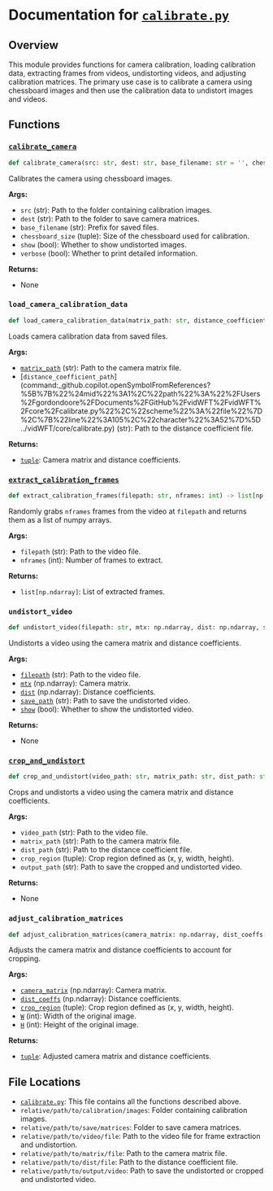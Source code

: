 # Documentation for [`calibrate.py`](../vidWFT/core/calibrate.py)

## Overview

This module provides functions for camera calibration, loading calibration data, extracting frames from videos, undistorting videos, and adjusting calibration matrices. The primary use case is to calibrate a camera using chessboard images and then use the calibration data to undistort images and videos.

## Functions

### [`calibrate_camera`](../vidWFT/core/calibrate.py)

```python
def calibrate_camera(src: str, dest: str, base_filename: str = '', chessboard_size: tuple = (6,9), show: bool = False, verbose: bool = False):
```

Calibrates the camera using chessboard images.

**Args:**
- `src` (str): Path to the folder containing calibration images.
- `dest` (str): Path to the folder to save camera matrices.
- `base_filename` (str): Prefix for saved files.
- `chessboard_size` (tuple): Size of the chessboard used for calibration.
- `show` (bool): Whether to show undistorted images.
- `verbose` (bool): Whether to print detailed information.

**Returns:**
- None

### `load_camera_calibration_data`

```python
def load_camera_calibration_data(matrix_path: str, distance_coefficient_path: str) -> tuple:
```

Loads camera calibration data from saved files.

**Args:**
- [`matrix_path`](../vidWFT/core/calibrate.py) (str): Path to the camera matrix file.
- [`distance_coefficient_path`](command:_github.copilot.openSymbolFromReferences?%5B%7B%22%24mid%22%3A1%2C%22path%22%3A%22%2FUsers%2Fgordondoore%2FDocuments%2FGitHub%2FvidWFT%2FvidWFT%2Fcore%2Fcalibrate.py%22%2C%22scheme%22%3A%22file%22%7D%2C%7B%22line%22%3A105%2C%22character%22%3A52%7D%5D ../vidWFT/core/calibrate.py) (str): Path to the distance coefficient file.

**Returns:**
- [`tuple`](../../../../.vscode/extensions/ms-python.vscode-pylance-2024.7.1/dist/typeshed-fallback/stdlib/builtins.pyi"): Camera matrix and distance coefficients.

### [`extract_calibration_frames`](../vidWFT/core/calibrate.py)

```python
def extract_calibration_frames(filepath: str, nframes: int) -> list[np.ndarray]:
```

Randomly grabs `nframes` frames from the video at `filepath` and returns them as a list of numpy arrays.

**Args:**
- `filepath` (str): Path to the video file.
- `nframes` (int): Number of frames to extract.

**Returns:**
- `list[np.ndarray]`: List of extracted frames.

### `undistort_video`

```python
def undistort_video(filepath: str, mtx: np.ndarray, dist: np.ndarray, save_path: str, show: bool = False):
```

Undistorts a video using the camera matrix and distance coefficients.

**Args:**
- [`filepath`](../vidWFT/core/calibrate.py) (str): Path to the video file.
- [`mtx`](../vidWFT/core/calibrate.py) (np.ndarray): Camera matrix.
- [`dist`](../vidWFT/core/calibrate.py) (np.ndarray): Distance coefficients.
- [`save_path`](../vidWFT/core/calibrate.py) (str): Path to save the undistorted video.
- [`show`](../vidWFT/core/calibrate.py) (bool): Whether to show the undistorted video.

**Returns:**
- None

### [`crop_and_undistort`](../vidWFT/core/calibrate.py)

```python
def crop_and_undistort(video_path: str, matrix_path: str, dist_path: str, crop_region: tuple, output_path: str):
```

Crops and undistorts a video using the camera matrix and distance coefficients.

**Args:**
- `video_path` (str): Path to the video file.
- `matrix_path` (str): Path to the camera matrix file.
- `dist_path` (str): Path to the distance coefficient file.
- `crop_region` (tuple): Crop region defined as (x, y, width, height).
- `output_path` (str): Path to save the cropped and undistorted video.

**Returns:**
- None

### `adjust_calibration_matrices`

```python
def adjust_calibration_matrices(camera_matrix: np.ndarray, dist_coeffs: np.ndarray, crop_region: tuple, W: int, H: int) -> tuple:
```

Adjusts the camera matrix and distance coefficients to account for cropping.

**Args:**
- [`camera_matrix`](../vidWFT/core/calibrate.py) (np.ndarray): Camera matrix.
- [`dist_coeffs`](../vidWFT/core/calibrate.py) (np.ndarray): Distance coefficients.
- [`crop_region`](../vidWFT/core/calibrate.py) (tuple): Crop region defined as (x, y, width, height).
- [`W`](../vidWFT/core/calibrate.py) (int): Width of the original image.
- [`H`](../vidWFT/core/calibrate.py) (int): Height of the original image.

**Returns:**
- [`tuple`](../../../../.vscode/extensions/ms-python.vscode-pylance-2024.7.1/dist/typeshed-fallback/stdlib/builtins.pyi"): Adjusted camera matrix and distance coefficients.

## File Locations

- [`calibrate.py`](../vidWFT/core/calibrate.py"): This file contains all the functions described above.
- `relative/path/to/calibration/images`: Folder containing calibration images.
- `relative/path/to/save/matrices`: Folder to save camera matrices.
- `relative/path/to/video/file`: Path to the video file for frame extraction and undistortion.
- `relative/path/to/matrix/file`: Path to the camera matrix file.
- `relative/path/to/dist/file`: Path to the distance coefficient file.
- `relative/path/to/output/video`: Path to save the undistorted or cropped and undistorted video.